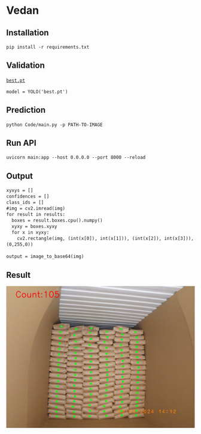 # Vedan
## Installation
```
pip install -r requirements.txt
```

## Validation
[`best.pt`](https://github.com/namphh/Vedan/blob/main/best.pt) 
```
model = YOLO('best.pt')
```

## Prediction
```
python Code/main.py -p PATH-TO-IMAGE
```

## Run API
```
uvicorn main:app --host 0.0.0.0 --port 8000 --reload
```

## Output
```
xyxys = []
confidences = []
class_ids = []
#img = cv2.imread(img)
for result in results:
  boxes = result.boxes.cpu().numpy()
  xyxy = boxes.xyxy
  for x in xyxy:
    cv2.rectangle(img, (int(x[0]), int(x[1])), (int(x[2]), int(x[3])), (0,255,0))

output = image_to_base64(img)
```

## Result
<p align="center">
  <img src="https://github.com/namphh/Vedan/blob/master/API/result.jpg">
